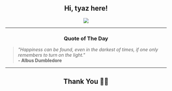 <h2 align="center"> Hi, tyaz here!</h2>

<p align="center">
<a href="https://github.com/tyazx" alt="github streak"><img src="https://dvst-streak.herokuapp.com/?user=tyazx&theme=tokyonight&fire=DD472C"></a>
</p>

<hr>
<h3 align="center">Quote of The Day</h3>
<p align="center">
<blockquote>
<i>"Happiness can be found, even in the darkest of times, if one only remembers to turn on the light."</i>
<br>
<b>- Albus Dumbledore</b>
</blockquote>
</p>


<hr>
<h2 align="center">Thank You 🙏🏼</h2>
